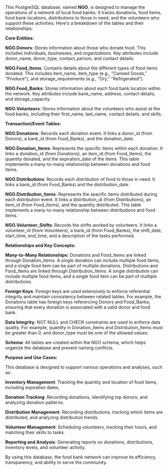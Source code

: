 This PostgreSQL database, named **NGO**, is designed to manage the operations of a network of local food banks. It tracks donations, food items, food bank locations, distributions to those in need, and the volunteers who support these activities. Here's a breakdown of the tables and their relationships:

**Core Entities:**


**NGO.Donors**: Stores information about those who donate food. This includes individuals, businesses, and organizations. Key attributes include donor_name, donor_type, contact_person, and contact details.

**NGO.Food_Items**: Contains details about the different types of food items donated. This includes item_name, item_type (e.g., "Canned Goods," "Produce"), and storage_requirements (e.g., "Dry," "Refrigerated").

**NGO.Food_Banks**: Stores information about each food bank location within the network. Key attributes include bank_name, address, contact details, and storage_capacity.

**NGO.Volunteers**: Stores information about the volunteers who assist at the food banks, including their first_name, last_name, contact details, and skills.

**Transaction/Event Tables:**

**NGO.Donations**: Records each donation event. It links a donor_id (from Donors), a bank_id (from Food_Banks), and the donation_date.

**NGO.Donation_Items**: Represents the specific items within each donation. It links a donation_id (from Donations), an item_id (from Food_Items), the quantity donated, and the expiration_date of the items. This table implements a many-to-many relationship between donations and food items.

**NGO.Distributions**: Records each distribution of food to those in need. It links a bank_id (from Food_Banks) and the distribution_date.

**NGO.Distribution_Items**: Represents the specific items distributed during each distribution event. It links a distribution_id (from Distributions), an item_id (from Food_Items), and the quantity distributed. This table implements a many-to-many relationship between distributions and food items.

**NGO.Volunteer_Shifts**: Records the shifts worked by volunteers. It links a volunteer_id (from Volunteers), a bank_id (from Food_Banks), the shift_date, start_time, end_time, and a description of the tasks performed.

**Relationships and Key Concepts:**

**Many-to-Many Relationships:**
Donations and Food_Items are linked through Donation_Items. A single donation can include multiple food items, and a single food item can be part of multiple donations.
Distributions and Food_Items are linked through Distribution_Items. A single distribution can include multiple food items, and a single food item can be part of multiple distributions.

**Foreign Keys**: Foreign keys are used extensively to enforce referential integrity and maintain consistency between related tables. For example, the Donations table has foreign keys referencing Donors and Food_Banks, ensuring that every donation is associated with a valid donor and food bank.

**Data Integrity**: NOT NULL and CHECK constraints are used to enforce data quality. For example, quantity in Donation_Items and Distribution_Items must be greater than 0, and donor_type must be one of the allowed values.

**Schema**: All tables are created within the NGO schema, which helps organize the database and prevent naming conflicts.

**Purpose and Use Cases:**

This database is designed to support various operations and analyses, such as:

**Inventory Management**: Tracking the quantity and location of food items, including expiration dates.

**Donation Tracking**: Recording donations, identifying top donors, and analyzing donation patterns.

**Distribution Management**: Recording distributions, tracking which items are distributed, and analyzing distribution trends.

**Volunteer Management**: Scheduling volunteers, tracking their hours, and matching their skills to tasks.

**Reporting and Analysis**: Generating reports on donations, distributions, inventory levels, and volunteer activity.

By using this database, the food bank network can improve its efficiency, transparency, and ability to serve the community.
